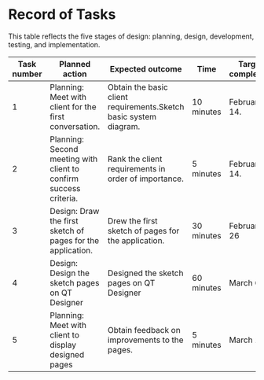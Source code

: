 # Record of Tasks 

This table reflects the five stages of design: planning, design, development, testing, and implementation.

| Task number | Planned action                                                    | Expected outcome                                                  | Time       | Target completion |
|-------------|-------------------------------------------------------------------|-------------------------------------------------------------------|------------|-------------------|
| 1           | Planning: Meet with client for the first conversation.            | Obtain the basic client requirements.Sketch basic system diagram. | 10 minutes | February 14.      |
| 2           | Planning: Second meeting with client to confirm success criteria. | Rank the client requirements in order of importance.              | 5 minutes  | February 14.      |
| 3           | Design: Draw the first sketch of pages for the application.       | Drew the first sketch of pages for the application.               | 30 minutes | February 26       |
| 4           | Design: Design the sketch pages on QT Designer                    | Designed the sketch pages on QT Designer                          | 60 minutes | March 6           |
| 5           | Planning: Meet with client to display designed pages              | Obtain feedback on improvements to the pages.                     | 5 minutes  | March 11.         |
